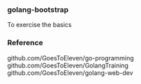 ### golang-bootstrap
To exercise the basics

### Reference
github.com/GoesToEleven/go-programming
github.com/GoesToEleven/GolangTraining
github.com/GoesToEleven/golang-web-dev